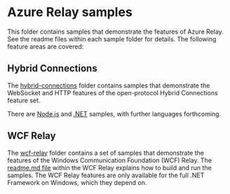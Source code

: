 # Azure Relay samples

This folder contains samples that demonstrate the features of Azure Relay. See
the readme files within each sample folder for details. The following feature
areas are covered:

## Hybrid Connections

The [hybrid-connections](./hybrid-connections) folder contains samples that
demonstrate the WebSocket and HTTP features of the open-protocol Hybrid
Connections feature set.

There are [Node.js](hybrid-connections/node/README.md) and
[.NET](hybrid-connections/dotnet/README.md) samples, with further languages
forthcoming.

## WCF Relay

The [wcf-relay](./wcf-relay) folder contains a set of samples that demonstrate
the features of the Windows Communication Foundation (WCF) Relay. The
[readme.md file](wcf-relay/README.md) within the WCF Relay explains how to
build and run the samples. The WCF Relay features are only available for
the full .NET Framework on Windows, which they depend on.
